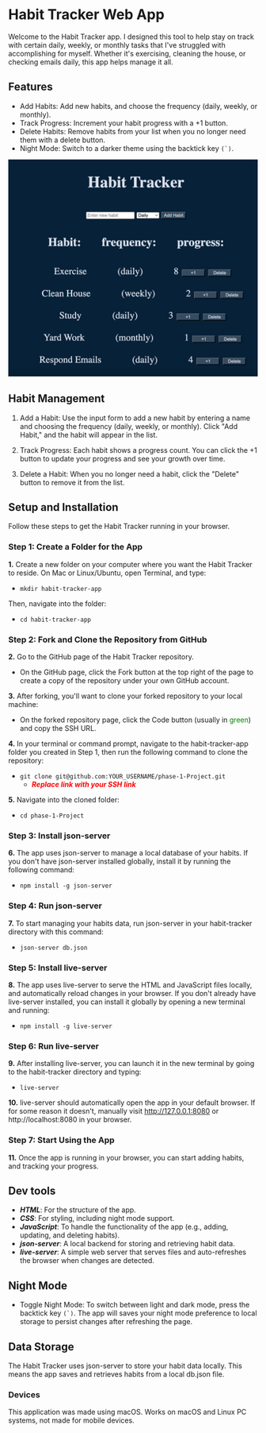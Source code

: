# Habit Tracker Web App

Welcome to the Habit Tracker app. I designed this tool to help stay on track with certain daily, weekly, or monthly tasks that I've struggled with accomplishing for myself. Whether it's exercising, cleaning the house, or checking emails daily, this app helps manage it all.

## Features

- Add Habits: Add new habits, and choose the frequency (daily, weekly, or monthly).
- Track Progress: Increment your habit progress with a +1 button.
- Delete Habits: Remove habits from your list when you no longer need them with a delete button.
- Night Mode: Switch to a darker theme using the backtick key ``(`)``.

![HabitApp](./screenshot.png)
## Habit Management

1. Add a Habit: Use the input form to add a new habit by entering a name and choosing the frequency (daily, weekly, or monthly). Click "Add Habit," and the habit will appear in the list.

2. Track Progress: Each habit shows a progress count. You can click the +1 button to update your progress and see your growth over time.

3. Delete a Habit: When you no longer need a habit, click the "Delete" button to remove it from the list.

## Setup and Installation

Follow these steps to get the Habit Tracker running in your browser.

### Step 1: Create a Folder for the App

**1.** Create a new folder on your computer where you want the Habit Tracker to reside. 
On Mac or Linux/Ubuntu, open Terminal, and type:
- `mkdir habit-tracker-app`

Then, navigate into the folder:
- `cd habit-tracker-app`

### Step 2: Fork and Clone the Repository from GitHub

**2.** Go to the GitHub page of the Habit Tracker repository.
   - On the GitHub page, click the Fork button at the top right of the page to create a copy of the repository under your own GitHub account.
   
**3.** After forking, you'll want to clone your forked repository to your local machine:
   - On the forked repository page, click the Code button (usually in <span style="color:green">green</span>) and copy the SSH URL.
   
**4.** In your terminal or command prompt, navigate to the habit-tracker-app folder you created in Step 1, then run the following command to clone the repository:
   - `git clone git@github.com:YOUR_USERNAME/phase-1-Project.git`
      - **_<span style="color:red">Replace link with your SSH link_</span>**

**5.** Navigate into the cloned folder:
   - `cd phase-1-Project`

### Step 3: Install json-server

**6.** The app uses json-server to manage a local database of your habits. If you don't have json-server installed globally, install it by running the following command:
   - `npm install -g json-server`

### Step 4: Run json-server

**7.** To start managing your habits data, run json-server in your habit-tracker directory with this command:
   - `json-server db.json`

### Step 5: Install live-server

**8.** The app uses live-server to serve the HTML and JavaScript files locally, and automatically reload changes in your browser. If you don't already have live-server installed, you can install it globally by opening a new terminal and running:
   - `npm install -g live-server`

### Step 6: Run live-server

**9.** After installing live-server, you can launch it in the new terminal by going to the habit-tracker directory and typing:
   - `live-server`

**10.** live-server should automatically open the app in your default browser. If for some reason it doesn't, manually visit http://127.0.0.1:8080 or http://localhost:8080 in your browser.

### Step 7: Start Using the App

**11.** Once the app is running in your browser, you can start adding habits, and tracking your progress.

## Dev tools

- **_HTML_**: For the structure of the app.
- **_CSS_**: For styling, including night mode support.
- **_JavaScript_**: To handle the functionality of the app (e.g., adding, updating, and deleting habits).
- **_json-server_**: A local backend for storing and retrieving habit data.
- **_live-server_**: A simple web server that serves files and auto-refreshes the browser when changes are detected.

## Night Mode

- Toggle Night Mode: To switch between light and dark mode, press the backtick key ``(`)``. The app will saves your night mode preference to local storage to persist changes after refreshing the page.

## Data Storage

The Habit Tracker uses json-server to store your habit data locally. This means the app saves and retrieves habits from a local db.json file.

### Devices
This application was made using macOS. Works on macOS and Linux PC systems, not made for mobile devices.
